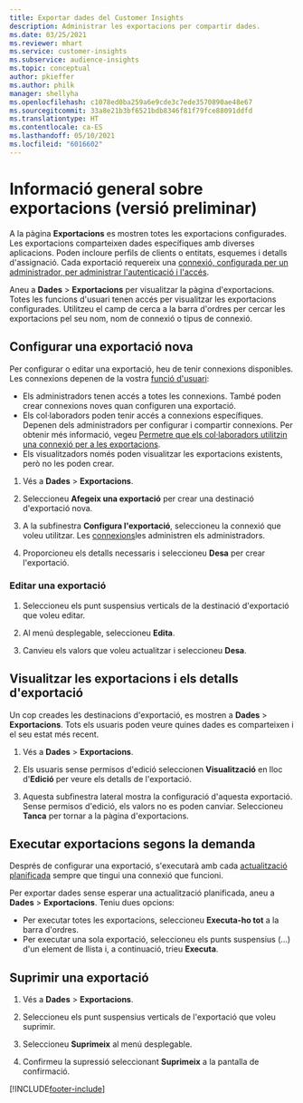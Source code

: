 ```yaml
---
title: Exportar dades del Customer Insights
description: Administrar les exportacions per compartir dades.
ms.date: 03/25/2021
ms.reviewer: mhart
ms.service: customer-insights
ms.subservice: audience-insights
ms.topic: conceptual
author: pkieffer
ms.author: philk
manager: shellyha
ms.openlocfilehash: c1078ed0ba259a6e9cde3c7ede3570890ae48e67
ms.sourcegitcommit: 33a8e21b3bf6521bdb8346f81f79fce88091ddfd
ms.translationtype: HT
ms.contentlocale: ca-ES
ms.lasthandoff: 05/10/2021
ms.locfileid: "6016602"
---
```

# <a name="exports-preview-overview"></a>Informació general sobre exportacions (versió preliminar)

A la pàgina **Exportacions** es mostren totes les exportacions configurades. Les exportacions comparteixen dades específiques amb diverses aplicacions. Poden incloure perfils de clients o entitats, esquemes i detalls d'assignació. Cada exportació requereix una [connexió, configurada per un administrador, per administrar l'autenticació i l'accés](connections.md).

Aneu a **Dades** > **Exportacions** per visualitzar la pàgina d'exportacions. Totes les funcions d'usuari tenen accés per visualitzar les exportacions configurades. Utilitzeu el camp de cerca a la barra d'ordres per cercar les exportacions pel seu nom, nom de connexió o tipus de connexió.

## <a name="set-up-a-new-export"></a>Configurar una exportació nova

Per configurar o editar una exportació, heu de tenir connexions disponibles. Les connexions depenen de la vostra [funció d'usuari](permissions.md):
- Els administradors tenen accés a totes les connexions. També poden crear connexions noves quan configuren una exportació.
- Els col·laboradors poden tenir accés a connexions específiques. Depenen dels administradors per configurar i compartir connexions. Per obtenir més informació, vegeu [Permetre que els col·laboradors utilitzin una connexió per a les exportacions](connections.md#allow-contributors-to-use-a-connection-for-exports).
- Els visualitzadors només poden visualitzar les exportacions existents, però no les poden crear.

1. Vés a **Dades** > **Exportacions**.

1. Seleccioneu **Afegeix una exportació** per crear una destinació d'exportació nova.

1. A la subfinestra **Configura l'exportació**, seleccioneu la connexió que voleu utilitzar. Les [connexions](connections.md)les administren els administradors. 

1. Proporcioneu els detalls necessaris i seleccioneu **Desa** per crear l'exportació.

### <a name="edit-an-export"></a>Editar una exportació

1. Seleccioneu els punt suspensius verticals de la destinació d'exportació que voleu editar.

1. Al menú desplegable, seleccioneu **Edita**.

1. Canvieu els valors que voleu actualitzar i seleccioneu **Desa**.

## <a name="view-exports-and-export-details"></a>Visualitzar les exportacions i els detalls d'exportació

Un cop creades les destinacions d'exportació, es mostren a **Dades** > **Exportacions**. Tots els usuaris poden veure quines dades es comparteixen i el seu estat més recent.

1. Vés a **Dades** > **Exportacions**.

1. Els usuaris sense permisos d'edició seleccionen **Visualització** en lloc d'**Edició** per veure els detalls de l'exportació.

1. Aquesta subfinestra lateral mostra la configuració d'aquesta exportació. Sense permisos d'edició, els valors no es poden canviar. Seleccioneu **Tanca** per tornar a la pàgina d'exportacions.

## <a name="run-exports-on-demand"></a>Executar exportacions segons la demanda

Després de configurar una exportació, s'executarà amb cada [actualització planificada](system.md#schedule-tab) sempre que tingui una connexió que funcioni.

Per exportar dades sense esperar una actualització planificada, aneu a **Dades** > **Exportacions**. Teniu dues opcions:

- Per executar totes les exportacions, seleccioneu **Executa-ho tot** a la barra d'ordres. 
- Per executar una sola exportació, seleccioneu els punts suspensius (...) d'un element de llista i, a continuació, trieu **Executa**.

## <a name="remove-an-export"></a>Suprimir una exportació

1. Vés a **Dades** > **Exportacions**.

1. Seleccioneu els punt suspensius verticals de l'exportació que voleu suprimir.

1. Seleccioneu **Suprimeix** al menú desplegable.

1. Confirmeu la supressió seleccionant **Suprimeix** a la pantalla de confirmació.


[!INCLUDE[footer-include](../includes/footer-banner.md)]

